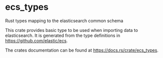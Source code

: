 # ecs_types
Rust types mapping to the elasticsearch common schema

This crate provides basic type to be used when importing data to elasticsearch. It is generated from the type definitions in <https://github.com/elastic/ecs>.

The crates documentation can be found at <https://docs.rs/crate/ecs_types>.
